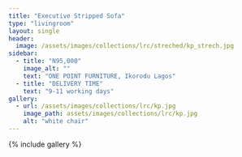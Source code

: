 ```yaml
---
title: "Executive Stripped Sofa"
type: "livingroom"
layout: single
header:
  image: /assets/images/collections/lrc/streched/kp_strech.jpg
sidebar:
  - title: "N95,000"
    image_alt: ""
    text: "ONE POINT FURNITURE, Ikorodu Lagos"
  - title: "DELIVERY TIME"
    text: "9-11 working days"
gallery:
  - url: /assets/images/collections/lrc/kp.jpg
    image_path: assets/images/collections/lrc/kp.jpg
    alt: "white chair"
---
```


{% include gallery %}


